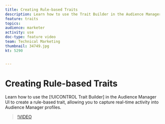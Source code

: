 ```yaml
---
title: Creating Rule-based Traits
description: Learn how to use the Trait Builder in the Audience Manager UI to create a rule-based trait, allowing you to capture real-time activity into Audience Manager profiles.
feature: traits
topics: 
audience: marketer
activity: use
doc-type: feature video
team: Technical Marketing
thumbnail: 34749.jpg
kt: 5290


---
```


# Creating Rule-based Traits

Learn how to use the [!UICONTROL Trait Builder] in the Audience Manager UI to create a rule-based trait, allowing you to capture real-time activity into Audience Manager profiles.

>[!VIDEO](https://video.tv.adobe.com/v/34749/?quality=12&learn=on)
